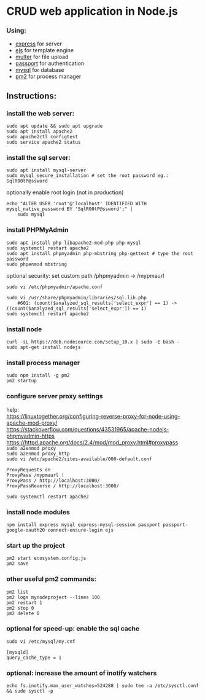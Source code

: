 # CRUD web application in Node.js

### Using:
- [express](https://expressjs.com/) for server
- [ejs](https://ejs.co/) for template engine
- [multer](https://github.com/expressjs/multer) for file upload
- [passport](http://www.passportjs.org/) for authentication
- [mysql](https://www.mysql.com/) for database
- [pm2](https://pm2.keymetrics.io/) for process manager

## Instructions:

### install the web server:
```
sudo apt update && sudo apt upgrade
sudo apt install apache2
sudo apache2ctl configtest 
sudo service apache2 status
```

### install the sql server:
```
sudo apt install mysql-server
sudo mysql_secure_installation # set the root password eg.: SqlR00tP@ssword
```
optionally enable root login (not in production)
```
echo "ALTER USER 'root'@'localhost' IDENTIFIED WITH mysql_native_password BY 'SqlR00tP@ssword';" |
	sudo mysql
```

### install PHPMyAdmin
```
sudo apt install php libapache2-mod-php php-mysql
sudo systemctl restart apache2
sudo apt install phpmyadmin php-mbstring php-gettext # type the root password
sudo phpenmod mbstring
```
optional security: set custom path /phpmyadmin -> /mypmaurl
```
sudo vi /etc/phpmyadmin/apache.conf
```
```
sudo vi /usr/share/phpmyadmin/libraries/sql.lib.php
	#601: (count($analyzed_sql_results['select_expr'] == 1) -> ((count($analyzed_sql_results['select_expr']) == 1)
sudo systemctl restart apache2
```

### install node
```
curl -sL https://deb.nodesource.com/setup_10.x | sudo -E bash -
sudo apt-get install nodejs
```

### install process manager
```
sudo npm install -g pm2
pm2 startup
```

### configure server proxy settings
help:  
https://linuxtogether.org/configuring-reverse-proxy-for-node-using-apache-mod-proxy/  
https://stackoverflow.com/questions/43531965/apache-nodejs-phpmyadmin-https  
https://httpd.apache.org/docs/2.4/mod/mod_proxy.html#proxypass  
`sudo a2enmod proxy`  
`sudo a2enmod proxy_http`  
`sudo vi /etc/apache2/sites-available/000-default.conf`  

	ProxyRequests on
	ProxyPass /mypmaurl !
	ProxyPass / http://localhost:3000/
	ProxyPassReverse / http://localhost:3000/

`sudo systemctl restart apache2`  

### install node modules
```
npm install express mysql express-mysql-session passport passport-google-oauth20 connect-ensure-login ejs
```

### start up the project
```
pm2 start ecosystem.config.js
pm2 save
```

### other useful pm2 commands:
```
pm2 list
pm2 logs mynodeproject --lines 100
pm2 restart 1
pm2 stop 0
pm2 delete 0
```

### optional for speed-up: enable the sql cache
`sudo vi /etc/mysql/my.cnf`  

	[mysqld]
	query_cache_type = 1

### optional: increase the amount of inotify watchers
`echo fs.inotify.max_user_watches=524288 | sudo tee -a /etc/sysctl.conf && sudo sysctl -p`

